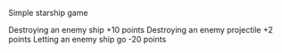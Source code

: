 Simple starship game

Destroying an enemy ship +10 points
Destroying an enemy projectile +2 points
Letting an enemy ship go -20 points

